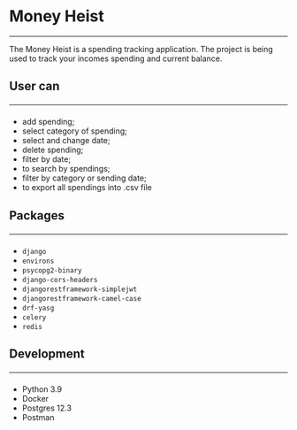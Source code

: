 # Money Heist
<hr/>
The Money Heist is a spending tracking application. The project is being used to track your incomes spending and current balance. 

## User can<hr>
- add spending;
- select category of spending;
- select and change date;
- delete spending;
- filter by date;
- to search by spendings;
- filter by category or sending date;
- to export all spendings into .csv file

## Packages<hr>
+ `django`
+ `environs`
+ `psycopg2-binary`
+ `django-cors-headers `
+ `djangorestframework-simplejwt`
+ `djangorestframework-camel-case`
+ `drf-yasg`
+ `celery`
+ `redis`

## Development<hr>
+ Python 3.9
+ Docker
+ Postgres 12.3
+ Postman
